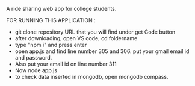 A ride sharing web app for college students.

FOR RUNNING THIS APPLICATION :

* git clone repository URL that you will find under get Code button
* after downloading, open VS code, cd foldername
* type "npm i" and press enter
* open app.js and find line number 305 and 306. put your gmail email id and password. 
* Also put your email id on line number 311
* Now node app.js
* to check data inserted in mongodb, open mongodb compass.  
